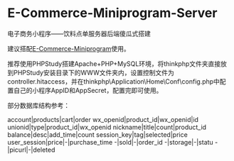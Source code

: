 # E-Commerce-Miniprogram-Server
电子商务小程序——饮料点单服务器后端傻瓜式搭建

建议搭配[E-Commerce-Miniprogram](https://github.com/Siruirui/E-Commerce-Miniprogram)使用。

推荐使用PHPStudy搭建Apache+PHP+MySQL环境，将thinkphp文件夹直接放到PHPStudy安装目录下的WWW文件夹内，设置控制文件为controller.hitaccess，并在thinkphp\Application\Home\Conf\config.php中配置自己的小程序AppID和AppSecret，配置完即可使用。

部分数据库结构参考：

account|products|cart|order
wx_openid|product_id|wx_openid|id
unionid|type|product_id|wx_openid
nickname|title|count|product_id
balance|desc|add_time|count
session_key|tag|selected|price
user_session|price|-|purchase_time
-|sold|-|order_id
-|storage|-|statu
-|picurl|-|deleted
